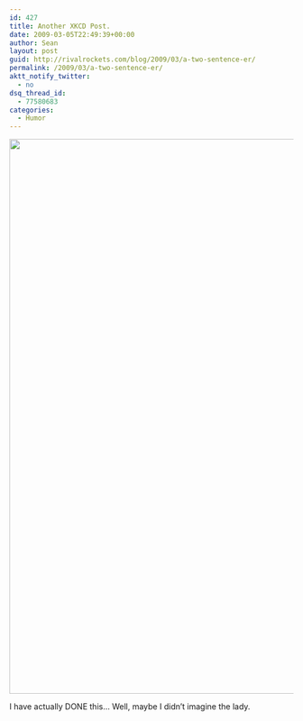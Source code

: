 ```yaml
---
id: 427
title: Another XKCD Post.
date: 2009-03-05T22:49:39+00:00
author: Sean
layout: post
guid: http://rivalrockets.com/blog/2009/03/a-two-sentence-er/
permalink: /2009/03/a-two-sentence-er/
aktt_notify_twitter:
  - no
dsq_thread_id:
  - 77580683
categories:
  - Humor
---
```

<img class="alignnone" title="Etch-a-Sketch" src="http://imgs.xkcd.com/comics/etch-a-sketch.png" alt="" width="553" height="985" />

I have actually DONE this&#8230; Well, maybe I didn&#8217;t imagine the lady.